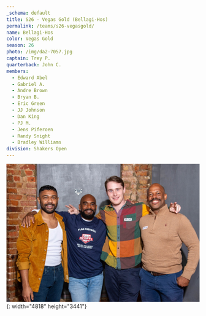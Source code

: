 ```yaml
---
_schema: default
title: S26 - Vegas Gold (Bellagi-Hos)
permalink: /teams/s26-vegasgold/
name: Bellagi-Hos
color: Vegas Gold
season: 26
photo: /img/da2-7057.jpg
captain: Trey P.
quarterback: John C.
members:
  - Edward Abel
  - Gabriel A.
  - Andre Brown
  - Bryan B.
  - Eric Green
  - JJ Johnson
  - Dan King
  - PJ M.
  - Jens Piferoen
  - Randy Snight
  - Bradley Williams
division: Shakers Open
---
```

![](/img/da2-7057.jpg){: width="4818" height="3441"}